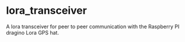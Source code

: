 # lora_transceiver
A lora transceiver for peer to peer communication with the Raspberry PI dragino Lora GPS hat.
